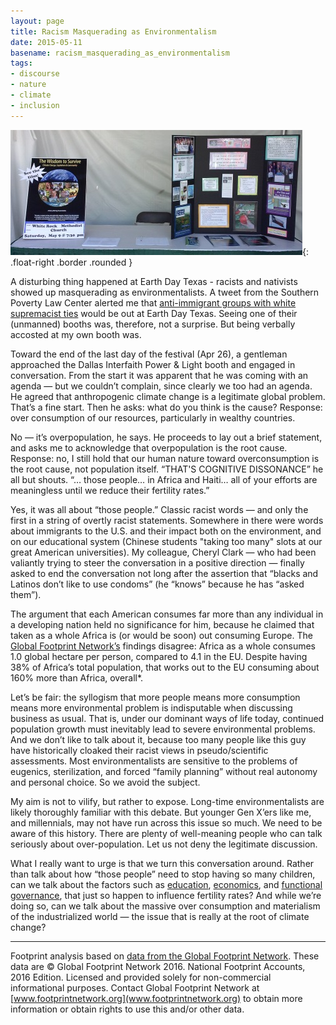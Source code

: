 ```yaml
---
layout: page
title: Racism Masquerading as Environmentalism
date: 2015-05-11
basename: racism_masquerading_as_environmentalism
tags:
- discourse
- nature
- climate
- inclusion
---
```


![photo from EarthDayTX booth](/images/dallasIPL_EDTX2015.jpg){: .float-right .border .rounded }

A disturbing thing happened at Earth Day Texas - racists and nativists showed up
masquerading as environmentalists. A tweet from the Southern Poverty Law Center
alerted me that [anti-immigrant groups with white supremacist
ties](http://www.splcenter.org/blog/2015/04/23/anti-immigrant-groups-flock-to-large-earth-day-event-in-texas-this-weekend)
would be out at Earth Day Texas. Seeing one of their (unmanned) booths was,
therefore, not a surprise. But being verbally accosted at my own booth was.

<!-- truncate -->

Toward the end of the last day of the festival (Apr 26), a gentleman approached
the Dallas Interfaith Power &amp; Light booth and engaged in conversation. From
the start it was apparent that he was coming with an agenda &mdash; but we
couldn&rsquo;t complain, since clearly we too had an agenda. He agreed that
anthropogenic climate change is a legitimate global problem. That&rsquo;s a fine
start. Then he asks: what do you think is the cause? Response: over consumption
of our resources, particularly in wealthy countries.

No &mdash; it&rsquo;s overpopulation, he says. He proceeds to lay out a brief
statement, and asks me to acknowledge that overpopulation is the root cause.
Response: no, I still hold that our human nature toward overconsumption is the
root cause, not population itself. &ldquo;THAT'S COGNITIVE DISSONANCE&rdquo; he
all but shouts. &ldquo;&hellip; those people&hellip; in Africa and Haiti&hellip;
all of your efforts are meaningless until we reduce their fertility
rates.&rdquo;

Yes, it was all about &ldquo;those people.&rdquo; Classic racist words &mdash;
and only the first in a string of overtly racist statements. Somewhere in there
were words about immigrants to the U.S. and their impact both on the
environment, and on our educational system (Chinese students "taking too many"
slots at our great American universities). My colleague, Cheryl Clark &mdash;
who had been valiantly trying to steer the conversation in a positive direction
&mdash; finally asked to end the conversation not long after the assertion that
&ldquo;blacks and Latinos don&rsquo;t like to use condoms&rdquo; (he
&ldquo;knows&rdquo; because he has &ldquo;asked them&rdquo;).

The argument that each American consumes far more than any individual in a
developing nation held no significance for him, because he claimed that taken as
a whole Africa is (or would be soon) out consuming Europe. The [Global Footprint
Network&rsquo;s](http://www.footprintnetwork.org/en/index.php/GFN/) findings
disagree: Africa as a whole consumes 1.0 global hectare per person, compared to
4.1 in the EU. Despite having 38% of Africa&rsquo;s total population, that works
out to the EU consuming about 160% more than Africa, overall*.

Let&rsquo;s be fair: the syllogism that more people means more consumption means
more environmental problem is indisputable when discussing business as usual.
That is, under our dominant ways of life today, continued population growth must
inevitably lead to severe environmental problems. And we don&rsquo;t like to
talk about it, because too many people like this guy have historically cloaked
their racist views in pseudo/scientific assessments. Most environmentalists are
sensitive to the problems of eugenics, sterilization, and forced &ldquo;family
planning&rdquo; without real autonomy and personal choice. So we avoid the
subject.

My aim is not to vilify, but rather to expose. Long-time environmentalists are
likely thoroughly familiar with this debate. But younger Gen X&rsquo;ers like
me, and millennials, may not have run across this issue so much. We need to be
aware of this history. There are plenty of well-meaning people who can talk
seriously about over-population. Let us not deny the legitimate discussion.

What I really want to urge is that we turn this conversation around. Rather than
talk about how &ldquo;those people&rdquo; need to stop having so many children,
can we talk about the factors such as
[education](http://www.earth-policy.org/data_highlights/2011/highlights13),
[economics](http://www.sciencedaily.com/releases/2013/04/130430161940.htm), and
[functional
governance](http://econ.worldbank.org/external/default/main?pagePK=64165259&theSitePK=469372&piPK=64165421&menuPK=64166093&entityID=000094946_99061105341073),
that just so happen to influence fertility rates? And while we&rsquo;re doing
so, can we talk about the massive over consumption and materialism of the
industrialized world &mdash; the issue that is really at the root of climate
change?

---

Footprint analysis based on [data from the Global Footprint
Network](http://www.footprintnetwork.org/en/index.php/GFN/page/public_data_package).
These data are &copy; Global Footprint Network 2016.  National Footprint
Accounts, 2016 Edition.  Licensed and provided solely for non-commercial
informational purposes.  Contact Global Footprint Network at
[www.footprintnetwork.org](www.footprintnetwork.org) to obtain more information
or obtain rights to use this and/or other data.
